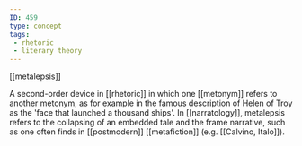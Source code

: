 ```yaml
---
ID: 459
type: concept
tags: 
 - rhetoric
 - literary theory
---
```


[[metalepsis]]

 A second-order
device in [[rhetoric]] in
which one [[metonym]] refers
to another metonym, as for example in the famous description of Helen of
Troy as the 'face that launched a thousand ships'. In
[[narratology]], metalepsis
refers to the collapsing of an embedded tale and the frame narrative,
such as one often finds in
[[postmodern]]
[[metafiction]] (e.g. [[Calvino, Italo]]).
